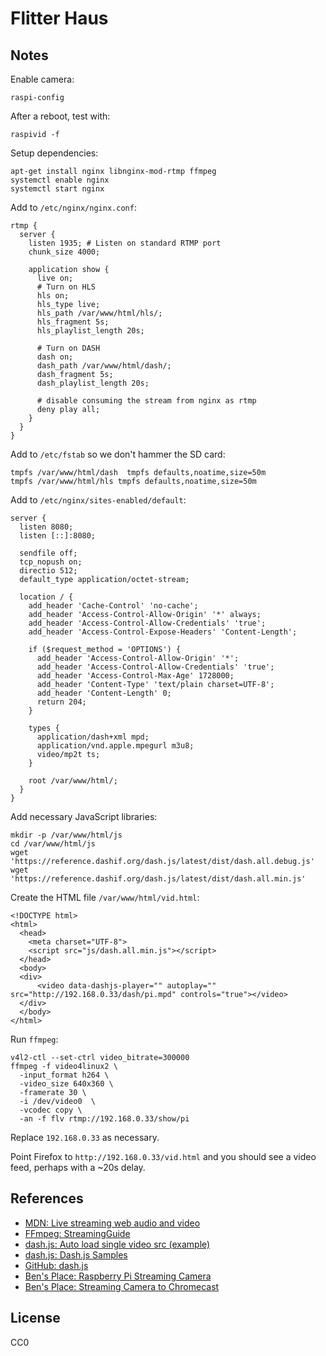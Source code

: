 Flitter Haus
===

Notes
---

Enable camera:

```
raspi-config
```

After a reboot, test with:

```
raspivid -f
```

Setup dependencies:

```
apt-get install nginx libnginx-mod-rtmp ffmpeg
systemctl enable nginx
systemctl start nginx
```

Add to `/etc/nginx/nginx.conf`:

```
rtmp {
  server {
    listen 1935; # Listen on standard RTMP port
    chunk_size 4000;

    application show {
      live on;
      # Turn on HLS
      hls on;
      hls_type live;
      hls_path /var/www/html/hls/;
      hls_fragment 5s;
      hls_playlist_length 20s;
      
      # Turn on DASH      
      dash on;
      dash_path /var/www/html/dash/;
      dash_fragment 5s;
      dash_playlist_length 20s;

      # disable consuming the stream from nginx as rtmp
      deny play all;
    }
  }
}
```

Add to `/etc/fstab` so we don't hammer the SD card:

```
tmpfs /var/www/html/dash  tmpfs defaults,noatime,size=50m
tmpfs /var/www/html/hls tmpfs defaults,noatime,size=50m
```

Add to `/etc/nginx/sites-enabled/default`:

```
server {
  listen 8080;
  listen [::]:8080;

  sendfile off;
  tcp_nopush on;
  directio 512;
  default_type application/octet-stream;

  location / {
    add_header 'Cache-Control' 'no-cache';
    add_header 'Access-Control-Allow-Origin' '*' always;
    add_header 'Access-Control-Allow-Credentials' 'true';
    add_header 'Access-Control-Expose-Headers' 'Content-Length';

    if ($request_method = 'OPTIONS') {
      add_header 'Access-Control-Allow-Origin' '*';
      add_header 'Access-Control-Allow-Credentials' 'true';
      add_header 'Access-Control-Max-Age' 1728000;
      add_header 'Content-Type' 'text/plain charset=UTF-8';
      add_header 'Content-Length' 0;
      return 204;
    }

    types {
      application/dash+xml mpd;
      application/vnd.apple.mpegurl m3u8;
      video/mp2t ts;
    }

    root /var/www/html/;
  }
}
```

Add necessary JavaScript libraries:

```
mkdir -p /var/www/html/js
cd /var/www/html/js
wget 'https://reference.dashif.org/dash.js/latest/dist/dash.all.debug.js'
wget 'https://reference.dashif.org/dash.js/latest/dist/dash.all.min.js'
```

Create the HTML file `/var/www/html/vid.html`:

```
<!DOCTYPE html>
<html>
  <head>
    <meta charset="UTF-8">
    <script src="js/dash.all.min.js"></script>
  </head>
  <body>
  <div>
      <video data-dashjs-player="" autoplay="" src="http://192.168.0.33/dash/pi.mpd" controls="true"></video>
  </div>
  </body>
</html>
```

Run `ffmpeg`:

```
v4l2-ctl --set-ctrl video_bitrate=300000
ffmpeg -f video4linux2 \
  -input_format h264 \
  -video_size 640x360 \
  -framerate 30 \
  -i /dev/video0  \
  -vcodec copy \
  -an -f flv rtmp://192.168.0.33/show/pi
```

Replace `192.168.0.33` as necessary.

Point Firefox to `http://192.168.0.33/vid.html` and you should see a video feed, perhaps with a ~20s delay.

References
---

* [MDN: Live streaming web audio and video](https://developer.mozilla.org/en-US/docs/Web/Guide/Audio_and_video_delivery/Live_streaming_web_audio_and_video)
* [FFmpeg: StreamingGuide](https://trac.ffmpeg.org/wiki/StreamingGuide)
* [dash.js: Auto load single video src (example)](https://reference.dashif.org/dash.js/latest/samples/getting-started/auto-load-single-video-src.html)
* [dash.js: Dash.js Samples](https://reference.dashif.org/dash.js/latest/samples/index.html)
* [GitHub: dash.js](https://github.com/Dash-Industry-Forum/dash.js)
* [Ben's Place: Raspberry Pi Streaming Camera](https://www.hardill.me.uk/wordpress/2020/05/18/raspberry-pi-streaming-camera/)
* [Ben's Place: Streaming Camera to Chromecast](https://www.hardill.me.uk/wordpress/2020/05/03/streaming-camera-to-chromecast/)

License
---

CC0


